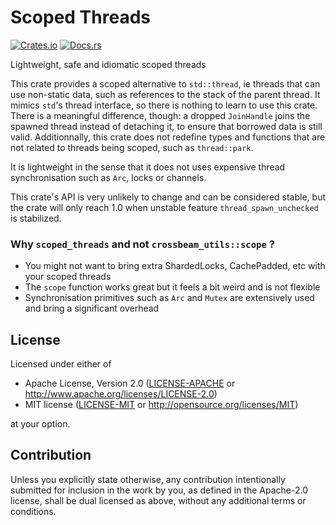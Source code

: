# Scoped Threads

[![Crates.io](https://img.shields.io/crates/v/scoped_threads.svg)](https://crates.io/crates/scoped_threads)
[![Docs.rs](https://docs.rs/scoped_threads/badge.svg)](https://docs.rs/scoped_threads/)

Lightweight, safe and idiomatic scoped threads

This crate provides a scoped alternative to `std::thread`, ie threads that can
use non-static data, such as references to the stack of the parent thread. It
mimics `std`'s thread interface, so there is nothing to learn to use this crate.
There is a meaningful difference, though: a dropped `JoinHandle` joins the
spawned thread instead of detaching it, to ensure that borrowed data is still
valid. Additionnally, this crate does not redefine types and functions that are
not related to threads being scoped, such as `thread::park`.

It is lightweight in the sense that it does not uses expensive thread
synchronisation such as `Arc`, locks or channels.

This crate's API is very unlikely to change and can be considered stable, but
the crate will only reach 1.0 when unstable feature `thread_spawn_unchecked` is
stabilized.

### Why `scoped_threads` and not `crossbeam_utils::scope` ?

- You might not want to bring extra ShardedLocks, CachePadded, etc with your
scoped threads
- The `scope` function works great but it feels a bit weird and is not flexible
- Synchronisation primitives such as `Arc` and `Mutex` are extensively used and
bring a significant overhead


## License

Licensed under either of

* Apache License, Version 2.0 ([LICENSE-APACHE](LICENSE-APACHE) or http://www.apache.org/licenses/LICENSE-2.0)
* MIT license ([LICENSE-MIT](LICENSE-MIT) or http://opensource.org/licenses/MIT)

at your option.

## Contribution

Unless you explicitly state otherwise, any contribution intentionally submitted
for inclusion in the work by you, as defined in the Apache-2.0 license, shall be
dual licensed as above, without any additional terms or conditions.
